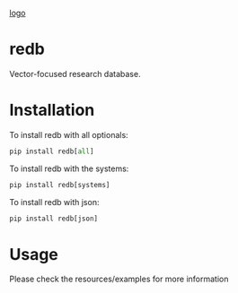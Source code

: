 [logo](https://github.com/TeiaLabs/redb/tree/master/resources/images/redb.png)

# redb

Vector-focused research database.

# Installation

To install redb with all optionals:

```python
pip install redb[all]
```

To install redb with the systems:

```python
pip install redb[systems]
```

To install redb with json:

```python
pip install redb[json]
```


# Usage

Please check the resources/examples for more information
